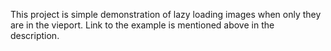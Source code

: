 This project is simple demonstration of lazy loading images when only they are in the vieport.
Link to the example is mentioned above in the description.
